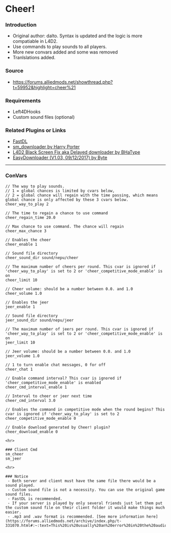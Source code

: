 # Cheer!

### Introduction
 - Original author: dalto. Syntax is updated and the logic is more compatiable in L4D2.
 - Use commands to play sounds to all players.
 - More new convars added and some was removed
 - Tranlslations added.

### Source
 - https://forums.alliedmods.net/showthread.php?t=59952&highlight=cheer%21

### Requirements
 - Left4DHooks
 - Custom sound files (optional)

### Related Plugins or Links
- [FastDL](https://developer.valvesoftware.com/w/index.php?title=FastDL:zh-cn&uselang=zh)
- [sm_downloader by Harry Porter](https://github.com/fbef0102/L4D1_2-Plugins/tree/master/sm_downloader)
- [L4D2 Black Screen Fix aka Delayed downloader by BHaType](https://forums.alliedmods.net/showthread.php?t=318739)
- [EasyDownloader (V1.03, 09/12/2017) by Byte](https://forums.alliedmods.net/showthread.php?t=292207)
<hr>

### ConVars
```
// The way to play sounds.  
// 1 = global chances is limited by cvars below,  
// 2 = global chance will regain with the time passing, which means global chance is only affected by these 3 cvars below.  
cheer_way_to_play 2

// The time to regain a chance to use command    
cheer_regain_time 20.0

// Max chance to use command. The chance will regain    
cheer_max_chance 3

// Enables the cheer  
cheer_enable 1

// Sound file directory  
cheer_sound_dir sound/nepu/cheer

// The maximum number of cheers per round. This cvar is ignored if 'cheer_way_to_play' is set to 2 or 'cheer_competitive_mode_enable' is on  
cheer_limit 10

// Cheer volume: should be a number between 0.0. and 1.0  
cheer_volume 1.0

// Enables the jeer  
jeer_enable 1

// Sound file directory  
jeer_sound_dir sound/nepu/jeer

// The maximum number of jeers per round. This cvar is ignored if 'cheer_way_to_play' is set to 2 or 'cheer_competitive_mode_enable' is on  
jeer_limit 10

// Jeer volume: should be a number between 0.0. and 1.0  
jeer_volume 1.0

// 1 to turn enable chat messages, 0 for off  
cheer_chat 1

// Enable command interval? This cvar is ignored if 'cheer_competitive_mode_enable' is enabled  
cheer_cmd_interval_enable 1

// Interval to cheer or jeer next time  
cheer_cmd_interval 3.0

// Enables the command in competitive mode when the round begins? This cvar is ignored if 'cheer_way_to_play' is set to 2  
cheer_competitive_mode_enable 0

// Enable download generated by Cheer! plugin?  
cheer_download_enable 0

<hr>

### Client Cmd
sm_cheer
sm_jeer

<hr>

### Notice
 - Both server and client must have the same file there would be a sound played.
 - Custom sound file is not a necessity. You can use the original game sound files.
 - FastDL is recommended.
 - If your server is played by only several friends just let them put the custom sound file on their client folder it would make things much easier.
 - .mp3 and .wav format is recommended. [See more information here](https://forums.alliedmods.net/archive/index.php/t-331070.html#:~:text=This%20is%20usually%20an%20error%20in%20the%20audio,to%20change%20the%20audio%20name%20and%20update%20FastDL.).

